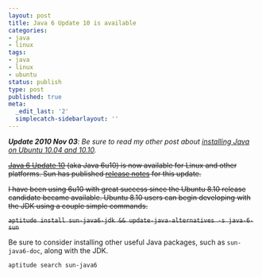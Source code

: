 ```yaml
---
layout: post
title: Java 6 Update 10 is available
categories:
- java
- linux
tags:
- java
- linux
- ubuntu
status: publish
type: post
published: true
meta:
  _edit_last: '2'
  simplecatch-sidebarlayout: ''
---
```

<em><strong>Update 2010 Nov 03</strong>: Be sure to read my other post about <a href="http://christiansons.net/mike/blog/2010/07/sun-java-6-on-ubuntu-10-04-10-10-and-later/">installing Java on Ubuntu 10.04 and 10.10</a>.</em>

<del datetime="2011-01-20T05:28:11+00:00"><a href="http://java.sun.com/javase/6/webnotes/6u10.html">Java 6 Update 10</a> (aka Java 6u10) is now available for Linux and other platforms. Sun has published <a href="http://java.sun.com/javase/6/webnotes/6u10.html">release notes</a> for this update.</del>

<del datetime="2011-01-20T05:28:11+00:00">I have been using 6u10 with great success since the Ubuntu 8.10 release candidate became available.  Ubuntu 8.10 users can begin developing with the JDK using a couple simple commands.</del>

<del datetime="2011-01-20T05:28:11+00:00">`aptitude install sun-java6-jdk && update-java-alternatives -s java-6-sun`</del>

Be sure to consider installing other useful Java packages, such as `sun-java6-doc`, along with the JDK.

`aptitude search sun-java6`

